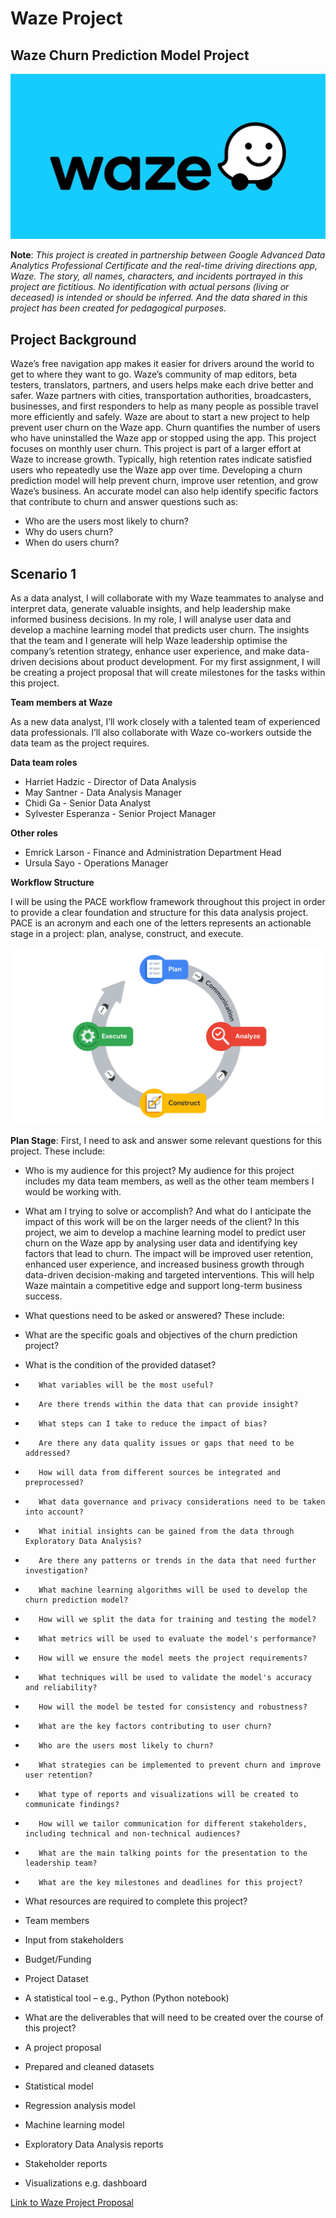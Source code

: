 # Waze Project

## Waze Churn Prediction Model Project

![Waze Project](assets/Waze_Logo.webp)
 
**Note**: _This project is created in partnership between Google Advanced Data Analytics Professional Certificate and the real-time driving directions app, Waze. The story, all names, characters, and incidents portrayed in this project are fictitious. No identification with actual persons (living or deceased) is intended or should be inferred. And the data shared in this project has been created for pedagogical purposes._

## **Project Background**

Waze’s free navigation app makes it easier for drivers around the world to get to where they want to go. Waze’s community of map editors, beta testers, translators, partners, and users helps make each drive better and safer. Waze partners with cities, transportation authorities, broadcasters, businesses, and first responders to help as many people as possible travel more efficiently and safely.
Waze are about to start a new project to help prevent user churn on the Waze app. Churn quantifies the number of users who have uninstalled the Waze app or stopped using the app. This project focuses on monthly user churn. 
This project is part of a larger effort at Waze to increase growth. Typically, high retention rates indicate satisfied users who repeatedly use the Waze app over time. Developing a churn prediction model will help prevent churn, improve user retention, and grow Waze’s business. An accurate model can also help identify specific factors that contribute to churn and answer questions such as: 
-	Who are the users most likely to churn?
-	Why do users churn? 
-	When do users churn?
  
## **Scenario 1**

As a data analyst, I will collaborate with my Waze teammates to analyse and interpret data, generate valuable insights, and help leadership make informed business decisions. In my role, I will analyse user data and develop a machine learning model that predicts user churn. 
The insights that the team and I generate will help Waze leadership optimise the company’s retention strategy, enhance user experience, and make data-driven decisions about product development.
For my first assignment, I will be creating a project proposal that will create milestones for the tasks within this project.

**Team members at Waze**

As a new data analyst, I’ll work closely with a talented team of experienced data professionals. I’ll also collaborate with Waze co-workers outside the data team as the project requires. 

**Data team roles**
-	Harriet Hadzic - Director of Data Analysis 
-	May Santner - Data Analysis Manager 
-	Chidi Ga - Senior Data Analyst 
-	Sylvester Esperanza - Senior Project Manager 

**Other roles**
-	Emrick Larson - Finance and Administration Department Head 
-	Ursula Sayo - Operations Manager 

**Workflow Structure**

I will be using the PACE workflow framework throughout this project in order to provide a clear foundation and structure for this data analysis project. PACE is an acronym and each one of the letters represents an actionable stage in a project: plan, analyse, construct, and execute.

![PACE workflow image](assets/PACE_workflow.png)
 
**Plan Stage**: First, I need to ask and answer some relevant questions for this project. These include:
-	Who is my audience for this project? My audience for this project includes my data team members, as well as the other team members I would be working with.
-	What am I trying to solve or accomplish? And what do I anticipate the impact of this work will be on the larger needs of the client? In this project, we aim to develop a machine learning model to predict user churn on the Waze app by analysing user data and identifying key factors that lead to churn. The impact will be improved user retention, enhanced user experience, and increased business growth through data-driven decision-making and targeted interventions. This will help Waze maintain a competitive edge and support long-term business success.
-	What questions need to be asked or answered? These include:
  
   -	What are the specific goals and objectives of the churn prediction project?
   -	What is the condition of the provided dataset?
   -		What variables will be the most useful?
   -		Are there trends within the data that can provide insight?
   -		What steps can I take to reduce the impact of bias?
   -		Are there any data quality issues or gaps that need to be addressed?
   -		How will data from different sources be integrated and preprocessed?
   -		What data governance and privacy considerations need to be taken into account?
   -		What initial insights can be gained from the data through Exploratory Data Analysis?
   -		Are there any patterns or trends in the data that need further investigation?
   -		What machine learning algorithms will be used to develop the churn prediction model?
   -		How will we split the data for training and testing the model?
   -		What metrics will be used to evaluate the model's performance?
   -		How will we ensure the model meets the project requirements?
   -		What techniques will be used to validate the model's accuracy and reliability?
   -		How will the model be tested for consistency and robustness?
   -		What are the key factors contributing to user churn?
   -		Who are the users most likely to churn?
   -		What strategies can be implemented to prevent churn and improve user retention?
   -		What type of reports and visualizations will be created to communicate findings?
   -		How will we tailor communication for different stakeholders, including technical and non-technical audiences?
   -		What are the main talking points for the presentation to the leadership team?
   -		What are the key milestones and deadlines for this project?

-	What resources are required to complete this project?
  
   - Team members
   - Input from stakeholders
   - Budget/Funding
   - Project Dataset
   - A statistical tool – e.g., Python (Python notebook)

-	What are the deliverables that will need to be created over the course of this project?
  
   - A project proposal
   - Prepared and cleaned datasets
   - Statistical model
   - Regression analysis model
   - Machine learning model
   - Exploratory Data Analysis reports
   - Stakeholder reports
   - Visualizations e.g. dashboard

[Link to Waze Project Proposal](assets/Waze_project_proposal.pdf)

